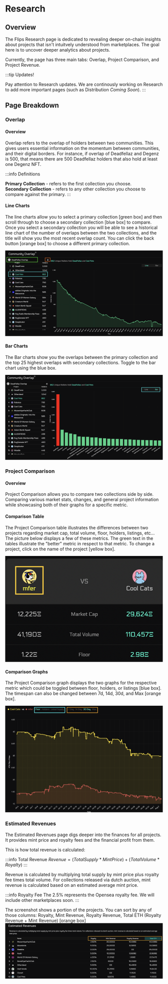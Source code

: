 
# Research

## Overview

The Flips Research page is dedicated to revealing deeper on-chain insights about projects
that isn't intuitvely understood from marketplaces. The goal here is to uncover deeper analytics
about projects.

Currently, the page has three main tabs: Overlap, Project Comparison, and Project Revenue.

:::tip Updates!

Pay attention to Research updates. We are continously working on 
Research to add more important pages (such as Distribution *Coming Soon*).
:::

## Page Breakdown

### Overlap

#### Overview
Overlap refers to the overlap of holders between two communities. This gives users
essential information on the momentum between communities, and their digital borders.
For instance, if overlap of Deadfellaz and Degenz is 500, that means there are 500 Deadfellaz holders
that also hold at least one Degenz NFT. 

:::info Definitions

**Primary Collection** - refers to the first collection you choose.  
**Secondary Collection** - refers to any other collection you choose to compare against the primary.
:::

#### Line Charts

The line charts allow you to select a primary collection [green box] and then scroll through to choose
a secondary collection [blue box] to compare. Once you select a secondary collection
you will be able to see a historical line chart of the number of overlaps between the two 
collections, and the title will show you the most recent overlap count.
You can click the back button [orange box] to choose a different primary collection.

![OverlapLineChart](../../static/img/OverlapLineChart.png)

#### Bar Charts

The Bar charts show you the overlaps between the primary collection and the top 25 highest 
overlaps with secondary collections. Toggle to the bar chart using the blue box.

![OverlapBarChart](../../static/img/OverlapBarChart.png)

### Project Comparison

#### Overview
Project Comparison allows you to compare two collections side by side. Comparing 
various market stats, changes, and general project information while showcasing both 
of their graphs for a specific metric. 

#### Comparison Table
The Project Comparison table illustrates the differences between two projects regarding
market cap, total volume, floor, holders, listings, etc... The picture below displays
a few of these metrics. The green text in the tables illustrate the "better" metric 
in respect to that metric. To change a project, click on the name of the project [yellow box]. 

![ProjectComparisonTable](../../static/img/ProjectComparisonTable.png)

#### Comparison Graphs
The Project Comparison graph displays the two graphs for the respective metric which could be 
toggled between floor, holders, or listings [blue box]. The timespan can also be changed between
7d, 14d, 30d, and Max [orange box].

![ProjectComparisonGraph](../../static/img/ProjectComparisonGraph.png)

### Estimated Revenues

The Estimated Revenues page digs deeper into the finances for all projects. It provides 
mint price and royalty fees and the financial profit from them. 

This is how total revenue is calculated:  

:::info Total Revenue
$Revenue=(TotalSupply*MintPrice)+(TotalVolume * Royalty)$
:::

Revenue is calculated by multiplying total supply by mint price plus royalty 
fee times total volume. For collections released via dutch auction, mint revenue is 
calculated based on an estimated average mint price.

:::info Royalty Fee
The 2.5% represents the Opensea royalty fee. We will include other marketplaces soon.
:::

The screenshot shows a portion of the projects. You can sort by any of those columns: Royalty,
Mint Revenue, Royalty Revenue, Total ETH (Royalty Revenue + Mint Revenue) [orange box]
![EstimatedRevenues](../../static/img/EstimatedRevenues.png)
